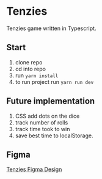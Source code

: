 # Tenzies

Tenzies game written in Typescript.

## Start

1. clone repo
2. cd into repo
3. run `yarn install`
4. to run project run `yarn run dev`

## Future implementation

1. CSS add dots on the dice
2. track number of rolls
3. track time took to win
4. save best time to localStorage.

## Figma

[Tenzies Figma Design](https://www.figma.com/design/FqsxRUhAaXM4ezddQK0CdR/Tenzies?node-id=0-1&t=bmg6sCHXM8zcuYg9-0
)